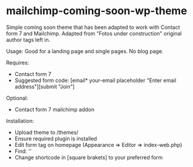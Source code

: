 # mailchimp-coming-soon-wp-theme
Simple coming soon theme that has been adapted to work with Contact form 7 and Mailchimp. Adapted from "Fotos under construction" original author tags left in.

Usage: Good for a landing page and single pages. No blog page.

Requires:
- Contact form 7
- Suggested form code: [email* your-email placeholder "Enter email address"][submit "Join"]

Optional:
- Contact form 7 mailchimp addon

Installation:
- Upload theme to /themes/
- Ensure required plugin is installed
- Edit form tag on homepage (Appearance => Editor => index-web.php)
- Find: '<?php echo do_shortcode( '[contact-form-7 id="7" title="CIO sign-up"]' ); ?>'
- Change shortcode in [square brakets] to your preferred form
